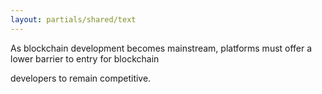 ```yaml
---
layout: partials/shared/text
---
```


As blockchain development becomes mainstream, platforms must offer a lower barrier to entry for blockchain

developers to remain competitive.
